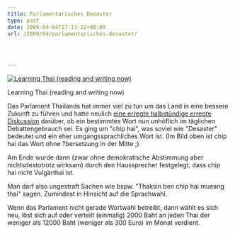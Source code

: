 ```yaml
---
title: Parlamentarisches Desaster
type: post
date: 2009-04-04T17:13:22+00:00
url: /2009/04/parlamentarisches-desaster/




---
```

<div class="flickr">
  <a href="http://www.flickr.com/photos/schreibblogade/3385190256/" title="Learning Thai (reading and writing now)"><img src="//farm4.static.flickr.com/3440/3385190256_bfb4b2be97.jpg" alt="Learning Thai (reading and writing now)" /></a></p>

  <p>
    Learning Thai (reading and writing now)
  </p>
</div>

Das Parlament Thailands hat immer viel zu tun um das Land in eine bessere Zukunft zu führen und hatte neulich [eine erregte halbstündige erregte Diskussion][1] darüber, ob ein bestimmtes Wort nun unhöflich im täglichen Debattengebrauch sei. Es ging um "chip hai", was soviel wie "Desaster" bedeutet und ein eher umgangssprachliches Wort ist. (Im Bild oben ist chip hai das Wort ohne ?bersetzung in der Mitte ;)

Am Ende wurde dann (zwar ohne demokratische Abstimmung aber nichtsdestotrotz wirksam) durch den Haussprecher festgelegt, dass chip hai nicht Vulgärthai ist.

Man darf also ungestraft Sachen wie bspw. "Thaksin ben chip hai mueang thai" sagen. Zumindest in Hinsicht auf die Sprachwahl.

Wenn das Parlament nicht gerade Wortwahl betreibt, dann wählt es sich neu, löst sich auf oder verteilt (einmalig) 2000 Baht an jeden Thai der weniger als 12000 Baht (weniger als 300 Euro) im Monat verdient.

 [1]: http://www.nationmultimedia.com/news/30098428/Thai-word-of-%22disaster
